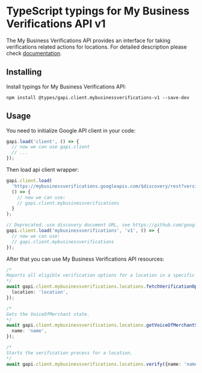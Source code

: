 # TypeScript typings for My Business Verifications API v1

The My Business Verifications API provides an interface for taking verifications related actions for locations.
For detailed description please check [documentation](https://developers.google.com/my-business/).

## Installing

Install typings for My Business Verifications API:

```
npm install @types/gapi.client.mybusinessverifications-v1 --save-dev
```

## Usage

You need to initialize Google API client in your code:

```typescript
gapi.load('client', () => {
  // now we can use gapi.client
  // ...
});
```

Then load api client wrapper:

```typescript
gapi.client.load(
  'https://mybusinessverifications.googleapis.com/$discovery/rest?version=v1',
  () => {
    // now we can use:
    // gapi.client.mybusinessverifications
  }
);
```

```typescript
// Deprecated, use discovery document URL, see https://github.com/google/google-api-javascript-client/blob/master/docs/reference.md#----gapiclientloadname----version----callback--
gapi.client.load('mybusinessverifications', 'v1', () => {
  // now we can use:
  // gapi.client.mybusinessverifications
});
```

After that you can use My Business Verifications API resources: <!-- TODO: make this work for multiple namespaces -->

```typescript
/*
Reports all eligible verification options for a location in a specific language.
*/
await gapi.client.mybusinessverifications.locations.fetchVerificationOptions({
  location: 'location',
});

/*
Gets the VoiceOfMerchant state.
*/
await gapi.client.mybusinessverifications.locations.getVoiceOfMerchantState({
  name: 'name',
});

/*
Starts the verification process for a location.
*/
await gapi.client.mybusinessverifications.locations.verify({name: 'name'});
```
